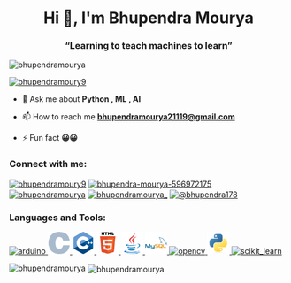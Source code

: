 <h1 align="center">Hi 👋, I'm Bhupendra Mourya</h1>
<h3 align="center">“Learning to teach machines to learn”</h3>

<p align="left"> <img src="https://komarev.com/ghpvc/?username=bhupendramourya&label=Profile%20views&color=0e75b6&style=flat" alt="bhupendramourya" /> </p>

<p align="left"> <a href="https://twitter.com/bhupendramoury9" target="blank"><img src="https://img.shields.io/twitter/follow/bhupendramoury9?logo=twitter&style=for-the-badge" alt="bhupendramoury9" /></a> </p>

- 💬 Ask me about **Python , ML , AI**

- 📫 How to reach me **bhupendramourya21119@gmail.com**

- ⚡ Fun fact **😀😀**

<h3 align="left">Connect with me:</h3>
<p align="left">
<a href="https://twitter.com/bhupendramoury9" target="blank"><img align="center" src="https://cdn.jsdelivr.net/npm/simple-icons@3.0.1/icons/twitter.svg" alt="bhupendramoury9" height="30" width="40" /></a>
<a href="https://linkedin.com/in/bhupendra-mourya-596972175" target="blank"><img align="center" src="https://cdn.jsdelivr.net/npm/simple-icons@3.0.1/icons/linkedin.svg" alt="bhupendra-mourya-596972175" height="30" width="40" /></a>
<a href="https://kaggle.com/bhupendramourya" target="blank"><img align="center" src="https://cdn.jsdelivr.net/npm/simple-icons@3.0.1/icons/kaggle.svg" alt="bhupendramourya" height="30" width="40" /></a>
<a href="https://instagram.com/bhupendramourya_" target="blank"><img align="center" src="https://cdn.jsdelivr.net/npm/simple-icons@3.0.1/icons/instagram.svg" alt="bhupendramourya_" height="30" width="40" /></a>
<a href="https://www.hackerearth.com/@bhupendra178" target="blank"><img align="center" src="https://cdn.jsdelivr.net/npm/simple-icons@3.0.1/icons/hackerearth.svg" alt="@bhupendra178" height="30" width="40" /></a>
</p>

<h3 align="left">Languages and Tools:</h3>
<p align="left"> <a href="https://www.arduino.cc/" target="_blank"> <img src="https://cdn.worldvectorlogo.com/logos/arduino-1.svg" alt="arduino" width="40" height="40"/> </a> <a href="https://www.cprogramming.com/" target="_blank"> <img src="https://raw.githubusercontent.com/devicons/devicon/master/icons/c/c-original.svg" alt="c" width="40" height="40"/> </a> <a href="https://www.w3schools.com/cpp/" target="_blank"> <img src="https://raw.githubusercontent.com/devicons/devicon/master/icons/cplusplus/cplusplus-original.svg" alt="cplusplus" width="40" height="40"/> </a> <a href="https://www.w3.org/html/" target="_blank"> <img src="https://raw.githubusercontent.com/devicons/devicon/master/icons/html5/html5-original-wordmark.svg" alt="html5" width="40" height="40"/> </a> <a href="https://www.java.com" target="_blank"> <img src="https://raw.githubusercontent.com/devicons/devicon/master/icons/java/java-original.svg" alt="java" width="40" height="40"/> </a> <a href="https://www.mysql.com/" target="_blank"> <img src="https://raw.githubusercontent.com/devicons/devicon/master/icons/mysql/mysql-original-wordmark.svg" alt="mysql" width="40" height="40"/> </a> <a href="https://opencv.org/" target="_blank"> <img src="https://www.vectorlogo.zone/logos/opencv/opencv-icon.svg" alt="opencv" width="40" height="40"/> </a> <a href="https://www.python.org" target="_blank"> <img src="https://raw.githubusercontent.com/devicons/devicon/master/icons/python/python-original.svg" alt="python" width="40" height="40"/> </a> <a href="https://scikit-learn.org/" target="_blank"> <img src="https://upload.wikimedia.org/wikipedia/commons/0/05/Scikit_learn_logo_small.svg" alt="scikit_learn" width="40" height="40"/> </a> </p>

<p><img align="left" src="https://github-readme-stats.vercel.app/api/top-langs?username=bhupendramourya&show_icons=true&locale=en&layout=compact" alt="bhupendramourya" /></p>

<p>&nbsp;<img align="center" src="https://github-readme-stats.vercel.app/api?username=bhupendramourya&show_icons=true&locale=en" alt="bhupendramourya" /></p>
